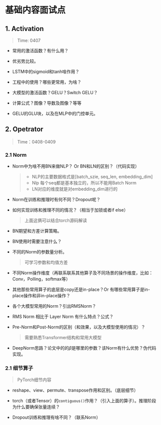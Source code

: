 # 基础内容面试点

## 1. Activation

> Time: 0407

- 常用的激活函数？有什么用？
- 优劣势比较。
- LSTM中的sigmoid和tanh啥作用？
- 工程中的使用？哪些更常用，为啥？
- 大模型的激活函数？GELU？Switch GELU？
- 计算公式？图像？导数及图像？等等

- GELU的GLU块，以及在MLP中的门控单元。



## 2. Opetrator

> Time：0408-0409

### 2.1 Norm

- Norm中为啥不用BN来做NLP？ Or  BN和LN的区别？（代码实现）

    > - NLP的主要数据格式是[batch_szie, seq_len, embedding_dim]
    > - Nlp 每个seq都是基本独立的，所以不能用Batch Norm
    > - LN对应的维度就是对embedding_dim进行的

- Norm在训练和推理时有何不同？Dropout呢？

- 如何实现训练和推理不同的情况？（相当于加锁或者if else）

    > 上面这俩可以结合torch源码解读

- BN期望和方差计算策略。

-  BN使用时需要注意什么？

- 不同的Norm的参数量分析。

    > 可学习参数和均值方差

- 不同Norm操作维度（再联系联系其他算子及不同场景的操作维度，比如：Conv，Polling，softmax等）

- 其他那些常用算子的底层是copy还是in-place？Or 有哪些常用算子是in-place操作和非in-place操作？

- 各个大模型常用的Norm？引出RMSNorm？

- RMS Norm 相比于 Layer Norm 有什么特点？公式？

- Pre-Norm和Post-Norm的区别（和效果，以及大模型使用的情况）？

    > 需要熟悉Transformer结构和常用大模型

- DeepNorm思路？论文中的的$\beta$是哪里的参数？该Norm有什么优势？伪代码实现。



### 2.1 细节算子

> PyTorch细节内容

- reshape、view、permute、transpose作用和区别。（底层细节）
- torch（或者Tensor）的`contiguous()`作用？（引入上面的算子）。推理阶段为什么要确保张量连续？



- Dropout训练和推理有啥不同？（联系Norm）